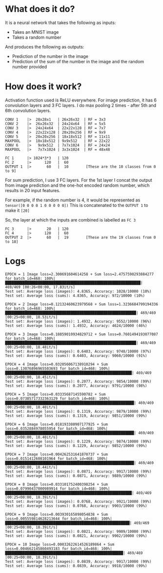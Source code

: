 # What does it do?

It is a neural network that takes the following as inputs:

- Takes an MNIST image
- Takes a random number

And produces the following as outputs:

- Prediction of the number in the image
- Prediction of the sum of the number in the image and the random number provided

# How does it work?

Activation function used is ReLU everywhere.
For image prediction, it has 6 convolution layers and 3 FC layers. I do max pooling 2 times - after 5th and 6th convolution layers.

```
CONV 1    |>  28x28x1   | 26x26x32  | RF = 3x3
CONV 2    |>  26x26x32  | 24x24x64  | RF = 5x5
CONV 3    |>  24x24x64  | 22x22x128 | RF = 7x7
CONV 4    |>  22x22x128 | 20x20x256 | RF = 9x9
CONV 5    |>  20x20x256 | 18x18x512 | RF = 11x11
MAXPOOL   |>  18x18x512 | 9x9x512   | RF = 22x22
CONV 6    |>   9x9x512  | 7x7x1024  | RF = 24x24
MAXPOOL   |>   7x7x1024 | 3x3x1024  | RF = 48x48

FC 1      |> 1024*3*3   | 120
FC 2      |>      120   |  60
OUTPUT 1  |>       60   |  10        [These are the 10 classes from 0 to 9]
```

For sum prediction, I use 3 FC layers. For the 1st layer I concat the output from image prediction and the one-hot encoded random number, which results in 20 input features.

For example, if the random number is 4, it would be represented as `tensor([0 0 0 0 1 0 0 0 0 0])` This is concatenated to the `OUTPUT 1` to make it `[20]`

So, the layer at which the inputs are combined is labelled as `FC 3`

```
FC 3      |>       20   | 120
FC 4      |>      120   |  60
OUTPUT 2  |>       60   |  19        [These are the 19 classes from 0 to 18]
```

# Logs

```
EPOCH = 1 Image loss=2.300691604614258 + Sum loss=2.4757590293884277 for batch_id=468: 100%|██████████████████████████████████████████████████████████████| 469/469 [00:26<00:00, 17.83it/s]
Test set: Average loss (images): 4.8365, Accuracy: 1028/10000 (10%)
Test set: Average loss (sums): 4.8365, Accuracy: 972/10000 (10%)

EPOCH = 2 Image loss=0.12132460623979568 + Sum loss=1.3236684799194336 for batch_id=468: 100%|████████████████████████████████████████████████████████████| 469/469 [00:25<00:00, 18.53it/s]
Test set: Average loss (images): 1.4932, Accuracy: 9552/10000 (96%)
Test set: Average loss (sums): 1.4932, Accuracy: 4624/10000 (46%)

EPOCH = 3 Image loss=0.18859010934829712 + Sum loss=0.7601494193077087 for batch_id=468: 100%|████████████████████████████████████████████████████████████| 469/469 [00:25<00:00, 18.48it/s]
Test set: Average loss (images): 0.6403, Accuracy: 9748/10000 (97%)
Test set: Average loss (sums): 0.6403, Accuracy: 9060/10000 (91%)

EPOCH = 4 Image loss=0.032056067138910294 + Sum loss=0.13076896965503693 for batch_id=468: 100%|██████████████████████████████████████████████████████████| 469/469 [00:25<00:00, 18.45it/s]
Test set: Average loss (images): 0.2077, Accuracy: 9854/10000 (99%)
Test set: Average loss (sums): 0.2077, Accuracy: 9791/10000 (98%)

EPOCH = 5 Image loss=0.03335687145590782 + Sum loss=0.07385717332363129 for batch_id=468: 100%|███████████████████████████████████████████████████████████| 469/469 [00:25<00:00, 18.40it/s]
Test set: Average loss (images): 0.1319, Accuracy: 9879/10000 (99%)
Test set: Average loss (sums): 0.1319, Accuracy: 9851/10000 (99%)

EPOCH = 6 Image loss=0.018193380907177925 + Sum loss=0.0352884978055954 for batch_id=468: 100%|███████████████████████████████████████████████████████████| 469/469 [00:25<00:00, 18.40it/s]
Test set: Average loss (images): 0.1229, Accuracy: 9874/10000 (99%)
Test set: Average loss (sums): 0.1229, Accuracy: 9852/10000 (99%)

EPOCH = 7 Image loss=0.004262531641870737 + Sum loss=0.0151412608101964 for batch_id=468: 100%|███████████████████████████████████████████████████████████| 469/469 [00:25<00:00, 18.44it/s]
Test set: Average loss (images): 0.0871, Accuracy: 9917/10000 (99%)
Test set: Average loss (sums): 0.0871, Accuracy: 9889/10000 (99%)

EPOCH = 8 Image loss=0.033101752400398254 + Sum loss=0.07990437000989914 for batch_id=468: 100%|██████████████████████████████████████████████████████████| 469/469 [00:25<00:00, 18.39it/s]
Test set: Average loss (images): 0.0768, Accuracy: 9921/10000 (99%)
Test set: Average loss (sums): 0.0768, Accuracy: 9903/10000 (99%)

EPOCH = 9 Image loss=0.003930165898054838 + Sum loss=0.005559814628213644 for batch_id=468: 100%|█████████████████████████████████████████████████████████| 469/469 [00:25<00:00, 18.39it/s]
Test set: Average loss (images): 0.0821, Accuracy: 9909/10000 (99%)
Test set: Average loss (sums): 0.0821, Accuracy: 9902/10000 (99%)

EPOCH = 10 Image loss=0.00032622614526189864 + Sum loss=0.004662145860493183 for batch_id=468: 100%|██████████████████████████████████████████████████████| 469/469 [00:25<00:00, 18.39it/s]
Test set: Average loss (images): 0.0839, Accuracy: 9917/10000 (99%)
Test set: Average loss (sums): 0.0839, Accuracy: 9918/10000 (99%)

```
